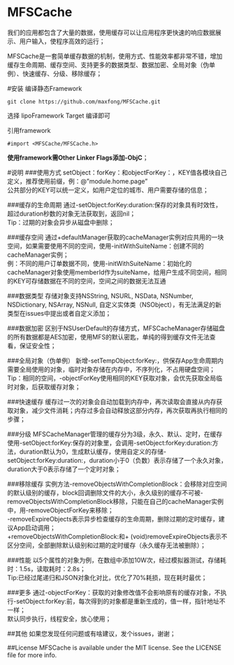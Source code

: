 # MFSCache
我们的应用都包含了大量的数据，使用缓存可以让应用程序更快速的响应数据展示、用户输入，使程序高效的运行；

MFSCache是一套简单缓存数据的机制，使用方式、性能效率都非常不错，增加缓存生命周期、缓存空间、支持更多的数据类型、数据加密、全局对象（伪单例）、快速缓存、分级、移除缓存；


#安装
编译静态Framework
```
git clone https://github.com/maxfong/MFSCache.git
```
选择 lipoFramework Target 编译即可

引用framework

```
#import <MFSCache/MFSCache.h>
```

**使用framework需Other Linker Flags添加-ObjC**；

#说明
###使用方式
setObject：forKey：和objectForKey：，KEY值各模块自己定义，推荐使用前缀，例：@”module.home.page”<br/>
公共部分的KEY可以统一定义，如用户定位的城市、用户需要存储的信息；

###缓存的生命周期
通过-setObject:forKey:duration:保存的对象具有时效性，超过duration秒数的对象无法获取到，返回nil；<br/>
Tip：过期的对象会异步从磁盘中删除；

###缓存空间
通过+defaultManager获取的cacheManager实例对应共用的一块空间，如果需要使用不同的空间，使用-initWithSuiteName：创建不同的cacheManager实例；<br/>
例：不同的用户订单数据不同，使用-initWithSuiteName：初始化的cacheManager对象使用memberId作为suiteName，给用户生成不同空间，相同的KEY可存储数据在不同的空间，空间之间的数据无法互通

###数据类型
存储对象支持NSString, NSURL, NSData, NSNumber, NSDictionary, NSArray, NSNull, 自定义实体类（NSObject），有无法满足的新类型在issues中提出或者自定义添加；

###数据加密
区别于NSUserDefault的存储方式，MFSCacheManager存储磁盘的所有数据都是AES加密，使用MFS的默认密匙，单纯的得到缓存文件无法查看，保证安全性；

###全局对象（伪单例）
新增-setTempObject:forKey:，供保存App生命周期内需要全局使用的对象，临时对象存储在内存中，不序列化，不占用硬盘空间；<br/>
Tip：相同的空间，-objectForKey使用相同的KEY获取对象，会优先获取全局临时对象，后获取缓存对象；

###快速缓存
缓存过一次的对象会自动加载到内存中，再次读取会直接从内存获取对象，减少文件消耗；内存过多会自动释放这部分内存，再次获取再执行相同的步骤；

###分级
MFSCacheManager管理的缓存分为3级，永久、默认、定时，在缓存使用-setObject:forKey:保存的对象里，会调用-setObject:forKey:duration:方法，duration默认为0，生成默认缓存，使用自定义的存储-setObject:forKey:duration:，duration小于0（负数）表示存储了一个永久对象，duration大于0表示存储了一个定时对象；

###移除缓存
实例方法-removeObjectsWithCompletionBlock：会移除对应空间的默认级别的缓存，block回调删除文件的大小，永久级别的缓存不可被-removeObjectsWithCompletionBlock移除，只能在自己的cacheManager实例中，用-removeObjectForKey来移除；<br/>
-removeExpireObjects表示异步检查缓存的生命周期，删除过期的定时缓存，建议App启动调用；<br/>
+removeObjectsWithCompletionBlock:和+ (void)removeExpireObjects表示不区分空间，全部删除默认级别和过期的定时缓存（永久缓存无法被删除）；

###性能
以5个属性的对象为例，在数组中添加10W次，经过模拟器测试，存储耗时：1.5s，读取耗时：2.8s；<br/>
Tip:已经过尾递归和JSON对象化对比，优化了70%耗损，现在耗时最优；

###更多
通过-objectForKey：获取的对象修改值不会影响原有的缓存对象，不执行-setObject:forKey:前，每次得到的对象都是重新生成的，值一样，指针地址不一样；<br/>
默认同步执行，线程安全，放心使用；

##其他
如果您发现任何问题或有啥建议，发个issues，谢谢；

##License
MFSCache is available under the MIT license. See the LICENSE file for more info.
